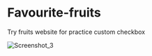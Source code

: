 # Favourite-fruits
Try fruits website for practice custom checkbox

![Screenshot_3](https://user-images.githubusercontent.com/87645525/230748069-8e5840df-7a7b-49c7-a4fa-52e39e080260.jpg)
